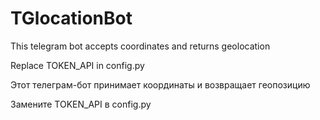 # TGlocationBot
This telegram bot accepts coordinates and returns geolocation

Replace TOKEN_API in config.py

Этот телеграм-бот принимает координаты и возвращает геопозицию

Замените TOKEN_API в config.py
